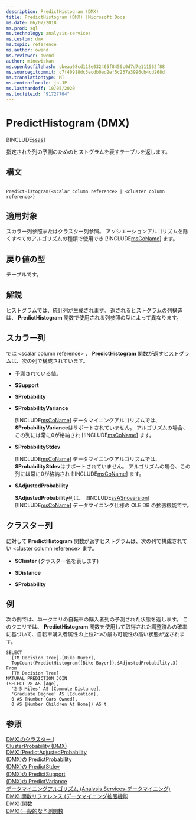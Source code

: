 ```yaml
---
description: PredictHistogram (DMX)
title: PredictHistogram (DMX) |Microsoft Docs
ms.date: 06/07/2018
ms.prod: sql
ms.technology: analysis-services
ms.custom: dmx
ms.topic: reference
ms.author: owend
ms.reviewer: owend
author: minewiskan
ms.openlocfilehash: cbeaa08cd118e032465f8456c0d7d7e111562f88
ms.sourcegitcommit: c7f40918dc3ecdb0ed2ef5c237a3996cb4cd268d
ms.translationtype: MT
ms.contentlocale: ja-JP
ms.lasthandoff: 10/05/2020
ms.locfileid: "91727704"
---
```

# <a name="predicthistogram-dmx"></a>PredictHistogram (DMX)
[!INCLUDE[ssas](../includes/applies-to-version/ssas.md)]

  指定された列の予測のためのヒストグラムを表すテーブルを返します。  
  
## <a name="syntax"></a>構文  
  
```  
  
PredictHistogram(<scalar column reference> | <cluster column reference>)  
```  
  
## <a name="applies-to"></a>適用対象  
 スカラー列参照またはクラスター列参照。 アソシエーションアルゴリズムを除くすべてのアルゴリズムの種類で使用でき [!INCLUDE[msCoName](../includes/msconame-md.md)] ます。  
  
## <a name="return-type"></a>戻り値の型  
 テーブルです。  
  
## <a name="remarks"></a>解説  
 ヒストグラムでは、統計列が生成されます。 返されるヒストグラムの列構造は、 **PredictHistogram** 関数で使用される列参照の型によって異なります。  
  
## <a name="scalar-columns"></a>スカラー列  
 では \<scalar column reference> 、 **PredictHistogram** 関数が返すヒストグラムは、次の列で構成されています。  
  
-   予測されている値。  
  
-   **$Support**  
  
-   **$Probability**  
  
-   **$ProbabilityVariance**  
  
     [!INCLUDE[msCoName](../includes/msconame-md.md)] データマイニングアルゴリズムでは、 **$ProbabilityVariance**はサポートされていません。 アルゴリズムの場合、この列には常に0が格納され [!INCLUDE[msCoName](../includes/msconame-md.md)] ます。  
  
-   **$ProbabilityStdev**  
  
     [!INCLUDE[msCoName](../includes/msconame-md.md)] データマイニングアルゴリズムでは、 **$ProbabilityStdev**はサポートされていません。 アルゴリズムの場合、この列には常に0が格納され [!INCLUDE[msCoName](../includes/msconame-md.md)] ます。  
  
-   **$AdjustedProbability**  
  
     **$AdjustedProbability**列は、 [!INCLUDE[ssASnoversion](../includes/ssasnoversion-md.md)] [!INCLUDE[msCoName](../includes/msconame-md.md)] データマイニング仕様の OLE DB の拡張機能です。  
  
## <a name="cluster-columns"></a>クラスター列  
 に対して **PredictHistogram** 関数が返すヒストグラムは、次の列で構成されてい \<cluster column reference> ます。  
  
-   **$Cluster** (クラスター名を表します)  
  
-   **$Distance**  
  
-   **$Probability**  
  
## <a name="examples"></a>例  
 次の例では、単一クエリの自転車の購入者列の予測された状態を返します。 このクエリでは、 **PredictHistogram** 関数を使用して取得された調整済みの確率に基づいて、自転車購入者属性の上位2つの最も可能性の高い状態が返されます。  
  
```  
SELECT  
  [TM Decision Tree].[Bike Buyer],  
  TopCount(PredictHistogram([Bike Buyer]),$AdjustedProbability,3)  
From  
  [TM Decision Tree]  
NATURAL PREDICTION JOIN  
(SELECT 28 AS [Age],  
  '2-5 Miles' AS [Commute Distance],  
  'Graduate Degree' AS [Education],  
  0 AS [Number Cars Owned],  
  0 AS [Number Children At Home]) AS t  
```  
  
## <a name="see-also"></a>参照  
 [DMX&#41;のクラスター &#40;](../dmx/cluster-dmx.md)   
 [ClusterProbability &#40;DMX&#41;](../dmx/clusterprobability-dmx.md)   
 [DMX&#41;&#40;PredictAdjustedProbability ](../dmx/predictadjustedprobability-dmx.md)   
 [&#40;DMX&#41;の PredictProbability ](../dmx/predictprobability-dmx.md)   
 [&#40;DMX&#41;の PredictStdev ](../dmx/predictstdev-dmx.md)   
 [&#40;DMX&#41;の PredictSupport ](../dmx/predictsupport-dmx.md)   
 [&#40;DMX&#41;の PredictVariance ](../dmx/predictvariance-dmx.md)   
 [データマイニングアルゴリズム &#40;Analysis Services-データマイニング&#41;](/analysis-services/data-mining/data-mining-algorithms-analysis-services-data-mining)   
 [DMX&#41; 関数リファレンス &#40;データマイニング拡張機能](../dmx/data-mining-extensions-dmx-function-reference.md)   
 [DMX&#41;&#40;関数 ](../dmx/functions-dmx.md)   
 [DMX&#41;&#40;一般的な予測関数 ](../dmx/general-prediction-functions-dmx.md)  
  
